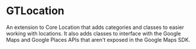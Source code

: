 GTLocation
==========

An extension to Core Location that adds categories and classes to easier working with locations. It also adds classes to interface with the Google Maps and Google Places APIs that aren't exposed in the Google Maps SDK.
